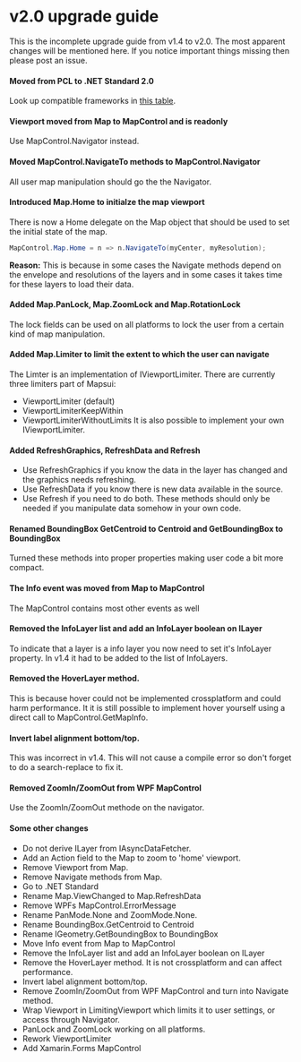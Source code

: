 # v2.0 upgrade guide

This is the incomplete upgrade guide from v1.4 to v2.0. 
The most apparent changes will be mentioned here. If you notice 
important things missing then please post an issue.

#### Moved from PCL to .NET Standard 2.0
Look up compatible frameworks in [this table](https://docs.microsoft.com/en-us/dotnet/standard/net-standard#net-implementation-support).

#### Viewport moved from Map to MapControl and is readonly
Use MapControl.Navigator instead.

#### Moved MapControl.NavigateTo methods to MapControl.Navigator
All user map manipulation should go the the Navigator. 

#### Introduced Map.Home to initialze the map viewport
There is now a Home delegate on the Map object that should be used to set
the initial state of the map. 

```c#
MapControl.Map.Home = n => n.NavigateTo(myCenter, myResolution);
```
                

**Reason:** This is because in some cases the Navigate
methods depend on the envelope and resolutions of the layers and in some
cases it takes time for these layers to load their data.

#### Added Map.PanLock, Map.ZoomLock and Map.RotationLock 
The lock fields can be used on all platforms to lock the user from 
a certain kind of map manipulation.

#### Added Map.Limiter to limit the extent to which the user can navigate
The Limter is an implementation of IViewportLimiter. There are currently
three limiters part of Mapsui: 
- ViewportLimiter (default)
- ViewportLimiterKeepWithin
- ViewportLimiterWithoutLimits
It is also possible to implement your own IViewportLimiter.

#### Added RefreshGraphics, RefreshData and Refresh
- Use RefreshGraphics if you know the data in the layer has changed and the graphics needs refreshing.
- Use RefreshData if you know there is new data available in the source.
- Use Refresh if you need to do both.
These methods should only be needed if you manipulate data somehow in your own code.

#### Renamed BoundingBox GetCentroid to Centroid and GetBoundingBox to BoundingBox
Turned these methods into proper properties making user code a bit more compact.

#### The Info event was moved from Map to MapControl
The MapControl contains most other events as well

#### Removed the InfoLayer list and add an InfoLayer boolean on ILayer
To indicate that a layer is a info layer you now need to set it's 
InfoLayer property. In v1.4 it had to be added to the list of InfoLayers.

#### Removed the HoverLayer method. 
This is because hover could not be implemented crossplatform and could harm performance.
It it is still possible to implement hover yourself using a direct call to MapControl.GetMapInfo.

#### Invert label alignment bottom/top.
This was incorrect in v1.4. This will not cause a compile error so don't forget
to do a search-replace to fix it.

#### Removed ZoomIn/ZoomOut from WPF MapControl
Use the ZoomIn/ZoomOut methode on the navigator.

#### Some other changes
- Do not derive ILayer from IAsyncDataFetcher.
- Add an Action<Viewport> field to the Map to zoom to 'home' viewport. 
- Remove Viewport from Map.
- Remove Navigate methods from Map.
- Go to .NET Standard
- Rename Map.ViewChanged to Map.RefreshData
- Remove WPFs MapControl.ErrorMessage
- Rename PanMode.None and ZoomMode.None.
- Rename BoundingBox.GetCentroid to Centroid
- Rename IGeometry.GetBoundingBox to BoundingBox
- Move Info event from Map to MapControl
- Remove the InfoLayer list and add an InfoLayer boolean on ILayer
- Remove the HoverLayer method. It is not crossplatform and can affect performance. 
- Invert label alignment bottom/top.
- Remove ZoomIn/ZoomOut from WPF MapControl and turn into Navigate method.
- Wrap Viewport in LimitingViewport which limits it to user settings, or access through Navigator.
- PanLock and ZoomLock working on all platforms. 
- Rework ViewportLimiter 
- Add Xamarin.Forms MapControl

